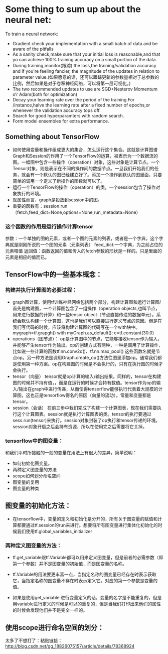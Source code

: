 # Some thing to sum up about the neural net:
To train a neural network:
- Gradient check your implementation with a small batch of data and be aware of the pitfalls
- As a sanity check,make sure that your initial loss is reasonable,and that yo can achieve 100% training accuracy on a small portion of the data.
- During training,monitor(跟踪) the loss,the training/validation accuracy and if you're feeling fancier, the magnitude of the updates in relation to parameter value.(如果愿意的话，还可以跟踪更新的参数量相对于总参数的比例，然后如果是对于卷积神经网络，可以将第一层可视化。)
- The two recommended updates to use are SGD+Nesterov Momentum o‘r Adam(both for optimization)
- Decay your learning rate over the period of the training.For /instance,halve the learning rate after a fixed number of epochs,or whenever the validation accuracy tops off.
- Search for good hyperparamters with random search.
- Form model ensembles for extra performance.

## Something about TensorFlow
- 如何使用变量和操作组成更大的集合，怎么运行这个集合。这就是计算图谱Graph和Session的作用了一个TensorFlow的运算，被表示为一个数据流的图。一幅图中包含一些操作（operation）对象，这些对象是计算节点。一个Tensor对象，则是表示在不同的操作间的数据节点。一旦我们开始我们的任务，就会有一个默认的图已经建立好了。添加一个操作到默认的图里面，只要简单的调用一个定义了新操作的函数就可以了。
- 运行一个TensorFlow的操作（operation）的类，一个session包含了操作对象执行的环境。
- 就属性而言，graph是投放到session中的图。
- 重要的函数有：session.run（fetch,feed_dict=None,options=None,run_metadata=None）
### 这个函数的作用是运行操作计算tensor
参数：一个单独的图的元素，或者一个图的元素的列表，或者是一个字典，这个字典就是刚刚所说的一个图的元素（元素列表）
feed_dict:一个字典，为之前占位的元素喂值
返回值：函数返回的值和传入的fetch参数的形状是一样的。只是里面的元素是相应的值而已。

## TensorFlow中的一些基本概念：
### 构建并执行计算图的必要过程：
- graph图计算，使用tf训练神经网络包括两个部分，构建计算图和运行计算图/
首先是构建图，一个计算图包含了一组操作（operation objects,也叫节点，用来进行数据的计算）和一些tensor object（节点直接传递的数据单元）。系统会默认构建一个计算图，这也是我们可以直接进行定义节点的原因。但是在我们写代码的时候，应该将构建计算图的代码写在一个with块中。
mygraph=tf.grapgh()
with myGraph.as_default():
	c=tf.constant(30.0)
- operations（图节点）：
op是计算图中的节点，它能够接收tensor作为输入，并能够产生tensor作为输出。op的创建方式有两种，一种是调用了计算操作，比如说一些计算的函数tf.nn.conv2d()、tf.nn.max_pool()
这些函数名就是节点op。另一种方法是调用Graph.create_op()方法往图里添加op。通常我们都是使用第一种方案。op在构建图的时候是不会执行的，只有在执行图的时候才会执行。
- tensor（向量）
tensor就是op计算的输入/输出结果。同样的，tensor在构建图的时候并不持有值，，而是在运行的时候才会持有数值。tensor作为op的输入/输出在graph中进行传递，从而使得tensorflow能够执行代表着大规模的计算图，这也正是tensorflow得名的原因（向量的流动）。常量和变量都是tensor。
- session（会话）
在前三歩中我们完成了构建一个计算图表，现在我们需要执行这个计算图表。session就是执行计算图表的类。tensor的执行要通过sess.run(tensor)来执行。session对象封装了op执行和tensor传递的环境。session对象开启之后会持有资源，所以在使用完之后需要将它关掉。
### tensorflow中的图变量：
和我们平时所接触的一般的变量在用法上有很大的差异，简单说明：
- 如何初始化图变量。
- 两种定义图变量的方法
- scope如何划分命名空间
- 图变量的复用
- 图变量的种类

## 图变量的初始化方法：
- 在tensorflow中，变量的定义和初始化是分开的，所有关于图变量的赋值和计算都要通过tf.session的run来进行。想要将所有图变量进行集体化初始化的时候我们使用tf.global_variables_initializer

### 两种定义图变量的方法：
- tf.get_variable跟tf.Variable都可以用来定义图变量，但是前者的必需参数（即第一个参数）并不是图变量的初始值，而是图变量的名称。

- tf.Variable的用法要更丰富一点，当指定名称的图变量已经存在时表示获取它，当指定名称的图变量不存在时表示定义它。对应的第一个参数是变量的值。

- 如果是使用get_variable 进行变量定义的话，变量的名字是不能重复的，但是用variable进行定义的时候是可以的重复的，但是当我们打印出来他们的属性的时候会发现他们并不是完全一样的。

## 使用scope进行命名空间的划分：
太多了不想打了：粘贴链接：http://blog.csdn.net/gg_18826075157/article/details/78368924
